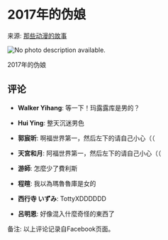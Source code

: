 # 2017年的伪娘

来源: [那些动漫的故事](https://www.facebook.com/anime.lfatw/posts/2017%25E5%25B9%25B4%25E7%259A%2584%25E5%2581%25BD%25E5%25A8%2598%2F392229671195618%2F)

![No photo description available.](https://scontent-sjc3-1.xx.fbcdn.net/v/t39.30808-6/459052535_2094413094310592_3940638067915413963_n.jpg?stp=dst-jpg_p526x296_tt6&_nc_cat=100&ccb=1-7&_nc_sid=833d8c&_nc_ohc=D2UAT3THEQ8Q7kNvgE5xR3D&_nc_zt=23&_nc_ht=scontent-sjc3-1.xx&_nc_gid=AeRMhg5HHOU7UZN9GveXkiy&oh=00_AYDyfBVMD7a2w6iqo2c8n6e7N3dlTTFRCHtQEXATE7nFrQ&oe=678C3E66)

2017年的伪娘

## 评论

- **Walker Yihang**: 等一下！玛露露库是男的？
  
- **Hui Ying**: 整天沉迷男色

- **郭宸昕**: 啊福世界第一，然后左下的请自己小心（（

- **天宮和月**: 阿福世界第一，然后左下的请自己小心（（

- **游師**: 怎麼少了費利斯

- **程暄**: 我以為瑪魯魯庫是女的

- **西行寺 いずみ**: TottyXDDDDDD

- **呂明恩**: 好像混入什麼奇怪的東西了

备注: 以上评论记录自Facebook页面。
<!-- tcd_original_link https://www.facebook.com/anime.lfatw/posts/2017%E5%B9%B4%E7%9A%84%E5%81%BD%E5%A8%98/392229671195618/ -->
